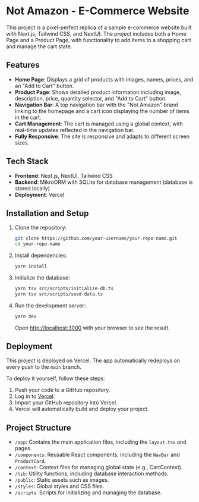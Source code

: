 # Not Amazon - E-Commerce Website

This project is a pixel-perfect replica of a sample e-commerce website built with Next.js, Tailwind CSS, and NextUI. The project includes both a Home Page and a Product Page, with functionality to add items to a shopping cart and manage the cart state.

## Features

- **Home Page**: Displays a grid of products with images, names, prices, and an "Add to Cart" button.
- **Product Page**: Shows detailed product information including image, description, price, quantity selector, and "Add to Cart" button.
- **Navigation Bar**: A top navigation bar with the "Not Amazon" brand linking to the homepage and a cart icon displaying the number of items in the cart.
- **Cart Management**: The cart is managed using a global context, with real-time updates reflected in the navigation bar.
- **Fully Responsive**: The site is responsive and adapts to different screen sizes.

## Tech Stack

- **Frontend**: Next.js, NextUI, Tailwind CSS
- **Backend**: MikroORM with SQLite for database management (database is stored locally)
- **Deployment**: Vercel
  
## Installation and Setup

1. Clone the repository:

   ```bash
   git clone https://github.com/your-username/your-repo-name.git
   cd your-repo-name
   ```

2. Install dependencies:

   ```bash
   yarn install
   ```

3. Initialize the database:

   ```bash
   yarn tsx src/scripts/initialize-db.ts
   yarn tsx src/scripts/seed-data.ts
   ```

4. Run the development server:

   ```bash
   yarn dev
   ```

   Open [http://localhost:3000](http://localhost:3000) with your browser to see the result.

## Deployment

This project is deployed on Vercel. The app automatically redeploys on every push to the `main` branch.

To deploy it yourself, follow these steps:

1. Push your code to a GitHub repository.
2. Log in to [Vercel](https://vercel.com/).
3. Import your GitHub repository into Vercel.
4. Vercel will automatically build and deploy your project.

## Project Structure

- `/app`: Contains the main application files, including the `layout.tsx` and pages.
- `/components`: Reusable React components, including the `NavBar` and `ProductCard`.
- `/context`: Context files for managing global state (e.g., CartContext).
- `/lib`: Utility functions, including database interaction methods.
- `/public`: Static assets such as images.
- `/styles`: Global styles and CSS files.
- `/scripts`: Scripts for initializing and managing the database.
